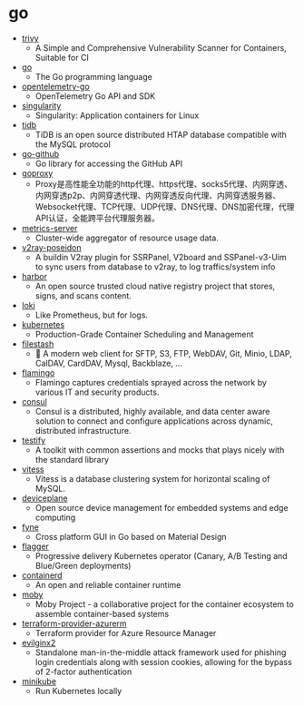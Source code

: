 # go
- [trivy](https://github.com/aquasecurity/trivy)
  - A Simple and Comprehensive Vulnerability Scanner for Containers, Suitable for CI
- [go](https://github.com/golang/go)
  - The Go programming language
- [opentelemetry-go](https://github.com/open-telemetry/opentelemetry-go)
  - OpenTelemetry Go API and SDK
- [singularity](https://github.com/sylabs/singularity)
  - Singularity: Application containers for Linux
- [tidb](https://github.com/pingcap/tidb)
  - TiDB is an open source distributed HTAP database compatible with the MySQL protocol
- [go-github](https://github.com/google/go-github)
  - Go library for accessing the GitHub API
- [goproxy](https://github.com/snail007/goproxy)
  - Proxy是高性能全功能的http代理、https代理、socks5代理、内网穿透、内网穿透p2p、内网穿透代理、内网穿透反向代理、内网穿透服务器、Websocket代理、TCP代理、UDP代理、DNS代理、DNS加密代理，代理API认证，全能跨平台代理服务器。
- [metrics-server](https://github.com/kubernetes-sigs/metrics-server)
  - Cluster-wide aggregator of resource usage data.
- [v2ray-poseidon](https://github.com/ColetteContreras/v2ray-poseidon)
  - A buildin V2ray plugin for SSRPanel, V2board and SSPanel-v3-Uim to sync users from database to v2ray, to log traffics/system info
- [harbor](https://github.com/goharbor/harbor)
  - An open source trusted cloud native registry project that stores, signs, and scans content.
- [loki](https://github.com/grafana/loki)
  - Like Prometheus, but for logs.
- [kubernetes](https://github.com/kubernetes/kubernetes)
  - Production-Grade Container Scheduling and Management
- [filestash](https://github.com/mickael-kerjean/filestash)
  - 🦄 A modern web client for SFTP, S3, FTP, WebDAV, Git, Minio, LDAP, CalDAV, CardDAV, Mysql, Backblaze, ...
- [flamingo](https://github.com/atredispartners/flamingo)
  - Flamingo captures credentials sprayed across the network by various IT and security products.
- [consul](https://github.com/hashicorp/consul)
  - Consul is a distributed, highly available, and data center aware solution to connect and configure applications across dynamic, distributed infrastructure.
- [testify](https://github.com/stretchr/testify)
  - A toolkit with common assertions and mocks that plays nicely with the standard library
- [vitess](https://github.com/vitessio/vitess)
  - Vitess is a database clustering system for horizontal scaling of MySQL.
- [deviceplane](https://github.com/deviceplane/deviceplane)
  - Open source device management for embedded systems and edge computing
- [fyne](https://github.com/fyne-io/fyne)
  - Cross platform GUI in Go based on Material Design
- [flagger](https://github.com/weaveworks/flagger)
  - Progressive delivery Kubernetes operator (Canary, A/B Testing and Blue/Green deployments)
- [containerd](https://github.com/containerd/containerd)
  - An open and reliable container runtime
- [moby](https://github.com/moby/moby)
  - Moby Project - a collaborative project for the container ecosystem to assemble container-based systems
- [terraform-provider-azurerm](https://github.com/terraform-providers/terraform-provider-azurerm)
  - Terraform provider for Azure Resource Manager
- [evilginx2](https://github.com/kgretzky/evilginx2)
  - Standalone man-in-the-middle attack framework used for phishing login credentials along with session cookies, allowing for the bypass of 2-factor authentication
- [minikube](https://github.com/kubernetes/minikube)
  - Run Kubernetes locally
